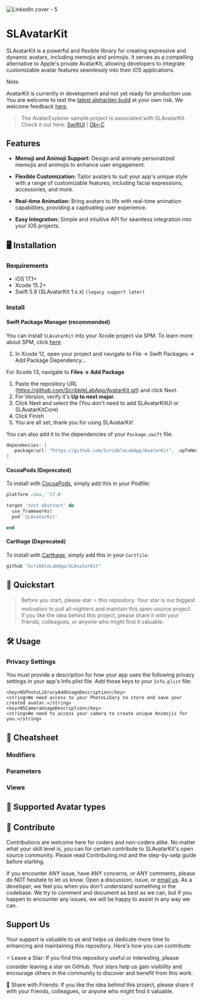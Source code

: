 ![LinkedIn cover - 5](https://github.com/ScribbleLabApp/AvatarKit/assets/129311622/3efd47cd-6b11-457d-82fb-7948ba7be435)

# SLAvatarKit
SLAvatarKit is a powerful and flexible library for creating expressive and dynamic avatars, including memojis and animojis. It serves as a compelling alternative to Apple's private AvatarKit, allowing developers to integrate customizable avatar features seamlessly into their iOS applications.

> [!NOTE]
> AvatarKit is currently in development and not yet ready for production use. You are welcome to test the [latest alpha/dev build](https://github.com/ScribbleLabApp/AvatarKit/releases/latest) at your own risk. We welcome feedback [here](https://github.com/ScribbleLabApp/AvatarKit/issues).

> The AvatarExplorer sample project is associated with SLAvatarKit. Check it out here:
> [SwiftUI](https://github.com/ScribbleLabApp/AvatarKit/tree/main/Example/swift-sample/avatar-explorer_swift) | [Obj-C](https://github.com/ScribbleLabApp/AvatarKit/tree/main/Example/objc-sample/avatar-explorer-objc)

## Features
- **Memoji and Animoji Support:** Design and animate personalized memojis and animojis to enhance user engagement.

- **Flexible Customization:** Tailor avatars to suit your app's unique style with a range of customizable features, including facial expressions, accessories, and more.

- **Real-time Animation:** Bring avatars to life with real-time animation capabilities, providing a captivating user experience.

- **Easy Integration:** Simple and intuitive API for seamless integration into your iOS projects.

## 🖥️ Installation

### Requirements
- iOS 17.1+
- Xcode 15.2+
- Swift 5.9 (SLAvatarKit 1.x.x) `(legacy support later)`

### Install

#### Swift Package Manager (recommended)
You can install `SLAvatarKit` into your Xcode project via SPM. To learn more about SPM, click [here](https://swift.org/package-manager/)

1. In Xcode 12, open your project and navigate to File → Swift Packages → Add Package Dependency...

For Xcode 13, navigate to **Files → Add Package**
1. Paste the repository URL (https://github.com/ScribbleLabApp/AvatarKit.git) and click Next.
2. For Version, verify it's **Up to next major**.
3. Click Next and select the 
(You don't need to add SLAvatarKitUI or SLAvatarKitCore)
4. Click Finish
5. You are all set, thank you for using SLAvatarKit!

You can also add it to the dependencies of your `Package.swift` file:
```swift
dependencies: [
  .package(url: "https://github.com/ScribbleLabApp/AvatarKit", .upToNextMajor(from: "1.0.0"))
]
```

#### CocoaPods (Deprecated)
To install with [CocoaPods](http://cocoapods.org/), simply add this in your Podfile:
```ruby
platform :ios, '17.0'

target 'test abstract' do
  use_frameworks!
  pod 'SLAvatarKit'

end
```

#### Carthage (Deprecated)
To install with [Carthage](https://github.com/Carthage/Carthage), simply add this in your `Cartfile`:
```ruby
github "ScribbleLabApp/SLAvatarKit"
```

## 🚀 Quickstart
> Before you start, please star ⭐️ this repository. Your star is our biggest motivation to pull all-nighters and maintain this open-source project. If you like the idea behind this project, please share it with your friends, colleagues, or anyone who might find it valuable.

## 🛠️ Usage

### Privacy Settings

You must provide a description for how your app uses the following privacy settings in your app's Info.plist file. Add those keys to your `Info.plist` file:

```plist
<key>NSPhotoLibraryAddUsageDescription</key>
<string>We need access to your PhotoLibary to store and save your created avatar.</string>
<key>NSCameraUsageDescription</key>
<string>We need to access your camera to create unique Animojis for you.</string>
```

## 📖 Cheatsheet
### Modifiers

### Parameters

### Views

## 🧰 Supported Avatar types

## 💪 Contribute

Contributions are welcome here for coders and non-coders alike. No matter what your skill level is, you can for certain contribute to SLAvatarKit's open source community. Please read Contributing.md and the step-by-setp guide before starting.

If you encounter ANY issue, have ANY concerns, or ANY comments, please do NOT hesitate to let us know. Open a discussion, issue, or [email us](scribblelabapp.dev@gmail.com). As a developer, we feel you when you don't understand something in the codebase. We try to comment and document as best as we can, but if you happen to encounter any issues, we will be happy to assist in any way we can.

## Support Us
Your support is valuable to us and helps us dedicate more time to enhancing and maintaining this repository. Here's how you can contribute:

⭐️ Leave a Star: If you find this repository useful or interesting, please consider leaving a star on GitHub. Your stars help us gain visibility and encourage others in the community to discover and benefit from this work.

📲 Share with Friends: If you like the idea behind this project, please share it with your friends, colleagues, or anyone who might find it valuable.
